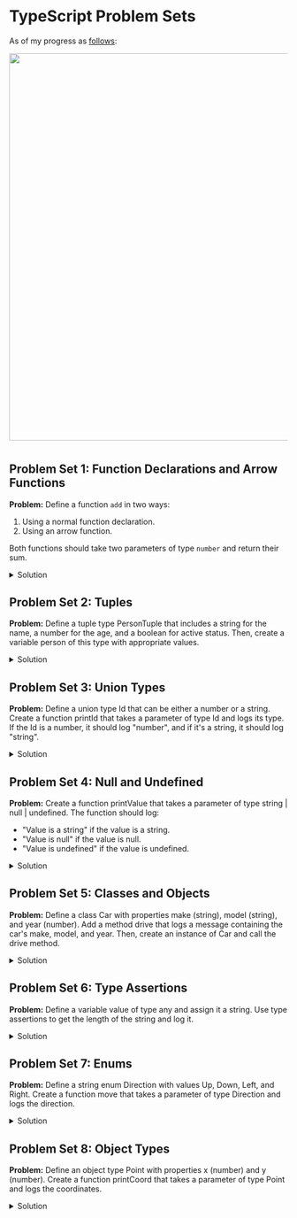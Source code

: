 # TypeScript Problem Sets
As of my progress as [follows](https://roadmap.sh/typescript):

<img src = "https://github.com/idosumit/programming-notes/assets/104295716/e305a414-dd7c-44a5-bb19-46171cf7a401" width = '700'>

#

## Problem Set 1: Function Declarations and Arrow Functions

**Problem:**
Define a function `add` in two ways:
1. Using a normal function declaration.
2. Using an arrow function.

Both functions should take two parameters of type `number` and return their sum.

<details>
<summary>Solution</summary>

```typescript
// Normal function declaration
function add(a: number, b: number): number {
    return a + b;
}

// Arrow function
const add = (a: number, b: number): number => {
    return a + b;
}
```
</details>

## Problem Set 2: Tuples
**Problem:**
Define a tuple type PersonTuple that includes a string for the name, a number for the age, and a boolean for active status. Then, create a variable person of this type with appropriate values.

<details>
<summary>Solution</summary>

```typescript
// Tuple type definition
type PersonTuple = [string, number, boolean];

// Creating a tuple variable
let person: PersonTuple = ["John Doe", 30, true];
```
</details>

## Problem Set 3: Union Types
**Problem:**
Define a union type Id that can be either a number or a string. Create a function printId that takes a parameter of type Id and logs its type. If the Id is a number, it should log "number", and if it's a string, it should log "string".

<details>
<summary>Solution</summary>
  
```typescript
type Id = number | string;

function printId(id: Id): void {
    if (typeof id === "number") {
        console.log("number");
    } else {
        console.log("string");
    }
}

// Example usage
printId(42);       // Output: number
printId("abc123"); // Output: string
```
</details>

## Problem Set 4: Null and Undefined
**Problem:**
Create a function printValue that takes a parameter of type string | null | undefined. The function should log:

- "Value is a string" if the value is a string.
- "Value is null" if the value is null.
- "Value is undefined" if the value is undefined.

<details>
<summary>Solution</summary>
  
```typescript
function printValue(value: string | null | undefined): void {
    if (value === null) {
        console.log("Value is null");
    } else if (value is undefined) {
        console.log("Value is undefined");
    } else {
        console.log("Value is a string");
    }
}

// Example usage
printValue("Hello"); // Output: Value is a string
printValue(null);    // Output: Value is null
printValue(undefined); // Output: Value is undefined
```
</details>

## Problem Set 5: Classes and Objects
**Problem:**
Define a class Car with properties make (string), model (string), and year (number). Add a method drive that logs a message containing the car's make, model, and year. Then, create an instance of Car and call the drive method.

<details>
<summary>Solution</summary>

```typescript
class Car {
    make: string;
    model: string;
    year: number;

    constructor(make: string, model: string, year: number) {
        this.make = make;
        this.model = model;
        this.year = year;
    }

    drive(): void {
        console.log(`Driving a ${this.year} ${this.make} ${this.model}`);
    }
}

// Creating an instance
const myCar = new Car("Toyota", "Corolla", 2020);
myCar.drive(); // Output: Driving a 2020 Toyota Corolla
```
</details>

## Problem Set 6: Type Assertions
**Problem:**
Define a variable value of type any and assign it a string. Use type assertions to get the length of the string and log it.

<details>
<summary>Solution</summary>

```typescript
let value: any = "This is a string";
let strLength: number = (value as string).length;
console.log(strLength); // Output: 16

// Or using angle-bracket syntax
let strLengthAlt: number = (<string>value).length;
console.log(strLengthAlt); // Output: 16
```
</details>

## Problem Set 7: Enums
**Problem:**
Define a string enum Direction with values Up, Down, Left, and Right. Create a function move that takes a parameter of type Direction and logs the direction.

<details>
<summary>Solution</summary>

```typescript
enum Direction {
    Up = "UP",
    Down = "DOWN",
    Left = "LEFT",
    Right = "RIGHT"
}

function move(direction: Direction): void {
    console.log(`Moving ${direction}`);
}

// Example usage
move(Direction.Up);    // Output: Moving UP
move(Direction.Down);  // Output: Moving DOWN
move(Direction.Left);  // Output: Moving LEFT
move(Direction.Right); // Output: Moving RIGHT
```
</details>

## Problem Set 8: Object Types
**Problem:**
Define an object type Point with properties x (number) and y (number). Create a function printCoord that takes a parameter of type Point and logs the coordinates.

<details>
<summary>Solution</summary>

```typescript
type Point = {
    x: number;
    y: number;
};

function printCoord(pt: Point): void {
    console.log("The coordinate's x value is " + pt.x);
    console.log("The coordinate's y value is " + pt.y);
}

// Example usage
printCoord({ x: 3, y: 7 }); // Output: The coordinate's x value is 3
                           //         The coordinate's y value is 7
</details>
```
